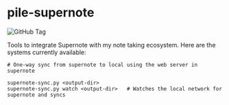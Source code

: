 # pile-supernote

![GitHub Tag](https://img.shields.io/github/v/tag/lepisma/pile-supernote)

Tools to integrate Supernote with my note taking ecosystem. Here are the systems
currently available:

```shell
# One-way sync from supernote to local using the web server in supernote

supernote-sync.py <output-dir>
supernote-sync.py watch <output-dir>   # Watches the local network for supernote and syncs
```
